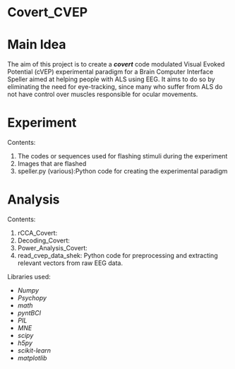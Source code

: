 # Covert_CVEP

# Main Idea
The aim of this project is to create a **_covert_** code modulated Visual Evoked Potential (cVEP) experimental paradigm for a Brain Computer Interface Speller aimed at helping people with ALS using EEG. 
It aims to do so by eliminating the need for eye-tracking, since many who suffer from ALS do not have control over muscles responsible for ocular movements.

# Experiment
Contents:
1. The codes or sequences used for flashing stimuli during the experiment
2. Images that are flashed
3. speller.py (various):Python code for creating the experimental paradigm


# Analysis
Contents:
1. rCCA_Covert:
2. Decoding_Covert:
3. Power_Analysis_Covert:
4. read_cvep_data_shek: Python code for preprocessing and extracting relevant vectors from raw EEG data.

Libraries used:
- *Numpy*
- *Psychopy*
- *math*
- *pyntBCI*
- *PIL*
- *MNE*
- *scipy*
- *h5py*
- *scikit-learn*
- *matplotlib*
